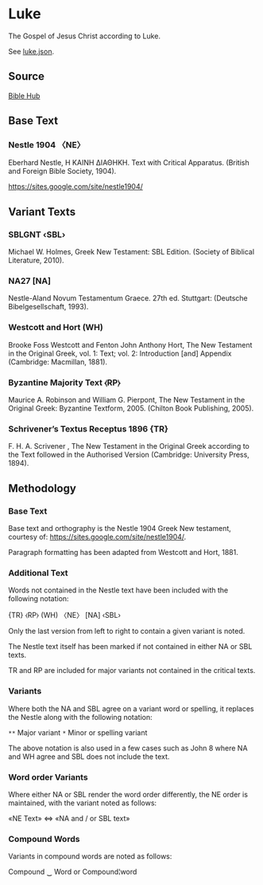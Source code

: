 # Luke

The Gospel of Jesus Christ according to Luke.

See [luke.json](luke.json).

## Source

[Bible Hub](https://biblehub.com/interlinear/luke/1.htm)

## Base Text

### Nestle 1904 〈NE〉

Eberhard Nestle, Η ΚΑΙΝΗ ΔΙΑΘΗΚΗ. Text with Critical Apparatus. (British and Foreign Bible Society, 1904).

https://sites.google.com/site/nestle1904/

## Variant Texts

### SBLGNT ‹SBL›

Michael W. Holmes, Greek New Testament: SBL Edition. (Society of Biblical Literature, 2010).

### NA27 [NA]

Nestle-Aland Novum Testamentum Graece. 27th ed. Stuttgart: (Deutsche Bibelgesellschaft, 1993).

### Westcott and Hort (WH)

Brooke Foss Westcott and Fenton John Anthony Hort, The New Testament in the Original Greek, vol. 1: Text;
vol. 2: Introduction [and] Appendix (Cambridge: Macmillan, 1881).

### Byzantine Majority Text ⧼RP⧽

Maurice A. Robinson and William G. Pierpont, The New Testament in the Original Greek: Byzantine Textform, 2005.
(Chilton Book Publishing, 2005).

### Schrivener’s Textus Receptus 1896 {TR}

F. H. A. Scrivener , The New Testament in the Original Greek according to the Text followed in the Authorised Version
(Cambridge: University Press, 1894).

## Methodology

### Base Text

Base text and orthography is the Nestle 1904 Greek New testament, courtesy of: https://sites.google.com/site/nestle1904/.

Paragraph formatting has been adapted from Westcott and Hort, 1881.

### Additional Text

Words not contained in the Nestle text have been included with the following notation:

{TR} ⧼RP⧽ (WH) 〈NE〉 [NA] ‹SBL›

Only the last version from left to right to contain a given variant is noted.

The Nestle text itself has been marked if not contained in either NA or SBL texts.

TR and RP are included for major variants not contained in the critical texts.

### Variants

Where both the NA and SBL agree on a variant word or spelling, it replaces the Nestle along with the following notation:

`**` Major variant `*` Minor or spelling variant

The above notation is also used in a few cases such as John 8 where NA and WH agree and SBL does not include the text.

### Word order Variants

Where either NA or SBL render the word order differently, the NE order is maintained, with the variant noted as follows:

«NE Text» ⇔ «NA and / or SBL text»

### Compound Words

Variants in compound words are noted as follows:

Compound ‿ Word or Compound¦word
